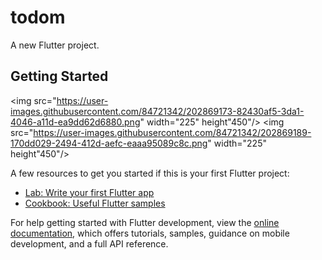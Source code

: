 # todom

A new Flutter project.

## Getting Started

<img src="https://user-images.githubusercontent.com/84721342/202869173-82430af5-3da1-4046-a11d-ea9dd62d6880.png" width="225" height"450"/> <img src="https://user-images.githubusercontent.com/84721342/202869189-170dd029-2494-412d-aefc-eaaa95089c8c.png" width="225" height"450"/> 

A few resources to get you started if this is your first Flutter project:

- [Lab: Write your first Flutter app](https://docs.flutter.dev/get-started/codelab)
- [Cookbook: Useful Flutter samples](https://docs.flutter.dev/cookbook)

For help getting started with Flutter development, view the
[online documentation](https://docs.flutter.dev/), which offers tutorials,
samples, guidance on mobile development, and a full API reference.
